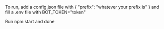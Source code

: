 To run, add a config.json file with
{
	"prefix": "whatever your prefix is"
}
and fill a .env file with
BOT_TOKEN="token"

Run npm start and done
